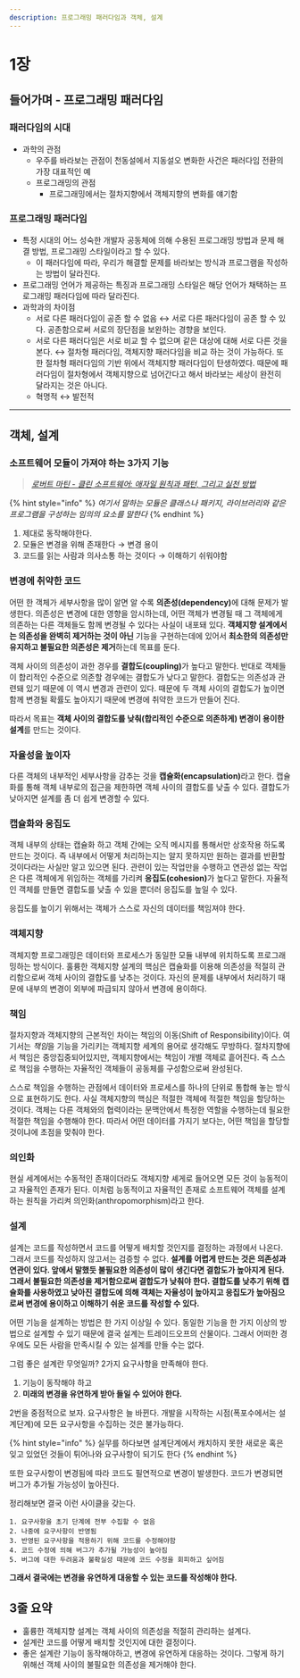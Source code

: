 ```yaml
---
description: 프로그래밍 패러다임과 객체, 설계
---
```


# 1장

## 들어가며 - 프로그래밍 패러다임

### 패러다임의 시대

* 과학의 관점
  * 우주를 바라보는 관점이 천동설에서 지동설오 변화한 사건은 패러다임 전환의 가장 대표적인 예
  * 프로그래밍의 관점
    * 프로그래밍에서는 절차지향에서 객체지향의 변화를 얘기함

### 프로그래밍 패러다임

* 특정 시대의 어느 성숙한 개발자 공동체에 의해 수용된 프로그래밍 방법과 문제 해결 방법, 프로그래밍 스타일이라고 할 수 있다.
  * 이 패러다임에 따라, 우리가 해결할 문제를 바라보는 방식과 프로그램을 작성하는 방법이 달라진다.
* 프로그래밍 언어가 제공하는 특징과 프로그래밍 스타일은 해당 언어가 채택하는 프로그래밍 패러다임에 따라 달라진다.
* 과학과의 차이점
  * 서로 다른 패러다임이 공존 할 수 없음 ↔ 서로 다른 패러다임이 공존 할 수 있다. 공존함으로써 서로의 장단점을 보완하는 경향을 보인다.
  * 서로 다른 패러다임은 서로 비교 할 수 없으며 같은 대상에 대해 서로 다른 것을 본다. ↔ 절차형 패러다임, 객체지향 패러다임을 비교 하는 것이 가능하다. 또한 절차형 패러다임의 기반 위에서 객체지향 패러다임이 탄생하였다. 때문에 패러다임이 절차형에서 객체지향으로 넘어간다고 해서 바라보는 세상이 완전히 달라지는 것은 아니다.
  * 혁명적 ↔ 발전적

***

## 객체, 설계

### 소프트웨어 모듈이 가져야 하는 3가지 기능

> [_로버트 마틴 - 클린 소프트웨어: 애자일 원칙과 패턴, 그리고 실천 방법_](https://www.aladin.co.kr/shop/wproduct.aspx?ItemId=108856171\&srsltid=AfmBOopTt2bb3Rg_p2n90r8a1siS30-ZVm3DPPAJ2v2wT3o-MJyFrTjf)

{% hint style="info" %}
_여기서 말하는 모듈은 클래스나 패키지, 라이브러리와 같은 프로그램을 구성하는 임의의 요소를 말한다_
{% endhint %}

1. 제대로 동작해야한다.
2. 모듈은 변경을 위해 존재한다 → 변경 용이
3. 코드를 읽는 사람과 의사소통 하는 것이다 → 이해하기 쉬워야함

### 변경에 취약한 코드

어떤 한 객체가 세부사항을 많이 알면 알 수록 **의존성(dependency)**&#xC5D0; 대해 문제가 발생한다. 의존성은 변경에 대한 영향을 암시하는데, 어떤 객체가 변경될 때 그 객체에게 의존하는 다른 객체들도 함께 변경될 수 있다는 사실이 내포돼 있다. **객체지향 설계에서는 의존성을 완벽히 제거하는 것이 아닌** 기능을 구현하는데에 있어서 **최소한의 의존성만 유지하고 불필요한 의존성은 제거**하는데 목표를 둔다.

객체 사이의 의존성이 과한 경우를 **결합도(coupling)**&#xAC00; 높다고 말한다. 반대로 객체들이 합리적인 수준으로 의존할 경우에는 결합도가 낮다고 말한다. 결합도는 의존성과 관련돼 있기 때문에 이 역시 변경과 관련이 있다. 때문에 두 객체 사이의 결합도가 높이면 함께 변경될 확률도 높아지기 때문에 변경에 취약한 코드가 만들어 진다.

따라서 목표는 **객체 사이의 결합도를 낮춰(합리적인 수준으로 의존하게) 변경이 용이한 설계**를 만드는 것이다.

### 자율성을 높이자

다른 객체의 내부적인 세부사항을 감추는 것을 **캡슐화(encapsulation)**&#xB77C;고 한다. 캡슐화를 통해 객체 내부로의 접근을 제한하면 객체 사이의 결합도를 낮출 수 있다. 결합도가 낮아지면 설계를 좀 더 쉽게 변경할 수 있다.

### 캡슐화와 응집도

객체 내부의 상태는 캡슐화 하고 객체 간에는 오직 메시지를 통해서만 상호작용 하도록 만드는 것이다. 즉 내부에서 어떻게 처리하는지는 알지 못하지만 원하는 결과를 반환할 것이다라는 사실만 알고 있으면 된다. 관련이 있는 작업만을 수행하고 연관성 없는 작업은 다른 객체에게 위임하는 객체를 가리켜 **응집도(cohesion)**&#xAC00; 높다고 말한다. 자율적인 객체를 만들면 결합도를 낮출 수 있을 뿐더러 응집도를 높일 수 있다.

응집도를 높이기 위해서는 객체가 스스로 자신의 데이터를 책임져야 한다.

### 객체지향

객체지향 프로그래밍은 데이터와 프로세스가 동일한 모듈 내부에 위치하도록 프로그래밍하는 방식이다. 훌륭한 객체지향 설계의 핵심은 캡슐화를 이용해 의존성을 적절히 관리함으로써 객체 사이의 결합도를 낮추는 것이다. 자신의 문제를 내부에서 처리하기 때문에 내부의 변경이 외부에 파급되지 않아서 변경에 용이하다.

### 책임

절차지향과 객체지향의 근본적인 차이는 책임의 이동(Shift of Responsibility)이다. 여기서는 _책&#xC784;_&#xC744; 기능을 가리키는 객체지향 세계의 용어로 생각해도 무방하다. 절차지향에서 책임은 중앙집중되어있지만, 객체지향에서는 책임이 개별 객체로 흩어진다. 즉 스스로 책임을 수행하는 자율적인 객체들이 공동체를 구성함으로써 완성된다.

스스로 책임을 수행하는 관점에서 데이터와 프로세스를 하나의 단위로 통합해 놓는 방식으로 표현하기도 한다. 사실 객체지향의 핵심은 적절한 객체에 적절한 책임을 할당하는 것이다. 객체는 다른 객체와의 협력이라는 문맥안에서 특정한 역할을 수행하는데 필요한 적절한 책임을 수행해야 한다. 따라서 어떤 데이터를 가지기 보다는, 어떤 책임을 할당할 것이냐에 초점을 맞춰야 한다.

### 의인화

현실 세계에서는 수동적인 존재이더라도 객체지향 셰게로 들어오면 모든 것이 능동적이고 자율적인 존재가 된다. 이처럼 능동적이고 자율적인 존재로 소프트웨어 객체를 설계하는 원칙을 가리켜 의인화(anthropomorphism)라고 한다.

### 설계

설계는 코드를 작성하면서 코드를 어떻게 배치할 것인지를 결정하는 과정에서 나온다. 그래서 코드를 작성하지 않고서는 검증할 수 없다. **설계를 어렵게 만드는 것은 의존성과 연관이 있다. 앞에서 말했듯 불필요한 의존성이 많이 생긴다면 결합도가 높아지게 된다. 그래서 불필요한 의존성을 제거함으로써 결합도가 낮춰야 한다. 결합도를 낮추기 위해 캡슐화를 사용하였고 낮아진 결합도에 의해 객체는 자율성이 높아지고 응집도가 높아짐으로써 변경에 용이하고 이해하기 쉬운 코드를 작성할 수 있다.**

어떤 기능을 설계하는 방법은 한 가지 이상일 수 있다. 동일한 기능을 한 가지 이상의 방법으로 설계할 수 있기 때문에 결국 설계는 트레이드오프의 산물이다. 그래서 어떠한 경우에도 모든 사람을 만족시킬 수 있는 설계를 만들 수는 없다.

그럼 좋은 설계란 무엇일까? 2가지 요구사항을 만족해야 한다.

1. 기능이 동작해야 하고
2. **미래의 변경을 유연하게 받아 들일 수 있어야 한다.**

2번을 중점적으로 보자. 요구사항은 늘 바뀐다. 개발을 시작하는 시점(폭포수에서는 설계단계)에 모든 요구사항을 수집하는 것은 불가능하다.

{% hint style="info" %}
실무를 하다보면 설계단계에서 캐치하지 못한 새로운 혹은 잊고 있었던 것들이 튀어나와 요구사항이 되기도 한다
{% endhint %}

또한 요구사항이 변경됨에 따라 코드도 필연적으로 변경이 발생한다. 코드가 변경되면 버그가 추가될 가능성이 높아진다.

정리해보면 결국 이런 사이클을 갖는다.

```
1. 요구사항을 초기 단계에 전부 수집할 수 없음
2. 나중에 요구사항이 반영됨
3. 반영된 요구사항을 적용하기 위해 코드를 수정해야함
4. 코드 수정에 의해 버그가 추가될 가능성이 높아짐
5. 버그에 대한 두려움과 불확실성 때문에 코드 수정을 회피하고 싶어짐
```

**그래서 결국에는 변경을 유연하게 대응할 수 있는 코드를 작성해야 한다.**



## 3줄 요약

* 훌륭한 객체지향 설계는 객체 사이의 의존성을 적절히 관리하는 설계다.
* 설계란 코드를 어떻게 배치할 것인지에 대한 결정이다.
* 좋은 설계란 기능이 동작해야하고, 변경에 유연하게 대응하는 것이다. 그렇게 하기 위해선 객체 사이의 불필요한 의존성을 제거해야 한다.
